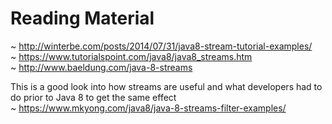 # Reading Material

~ http://winterbe.com/posts/2014/07/31/java8-stream-tutorial-examples/  
~ https://www.tutorialspoint.com/java8/java8_streams.htm  
~ http://www.baeldung.com/java-8-streams  
  
This is a good look into how streams are useful and what developers had to do prior to Java 8 to get the same effect  
~ https://www.mkyong.com/java8/java-8-streams-filter-examples/
